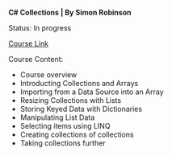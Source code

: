 **C# Collections | By Simon Robinson**

Status: In progress

[Course Link](https://app.pluralsight.com/library/courses/csharp-collections-beginning/table-of-contents)

Course Content:
- Course overview
- Introducting Collections and Arrays
- Importing from a Data Source into an Array
- Resizing Collections with Lists
- Storing Keyed Data with Dictionaries
- Manipulating List Data
- Selecting items using LINQ
- Creating collections of collections
- Taking collections further
